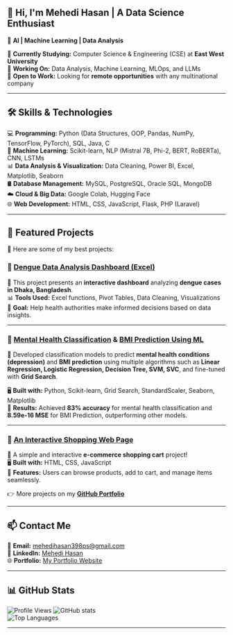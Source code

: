 ## 👋 Hi, I'm **Mehedi Hasan** | A Data Science Enthusiast  
🚀 **AI | Machine Learning | Data Analysis**  

🔹 **Currently Studying:** Computer Science & Engineering (CSE) at **East West University**  
🔹 **Working On:** Data Analysis, Machine Learning, MLOps, and LLMs  
🔹 **Open to Work:** Looking for **remote opportunities** with any multinational company  

---

## 🛠 **Skills & Technologies**  

💻 **Programming:** Python (Data Structures, OOP, Pandas, NumPy, TensorFlow, PyTorch), SQL, Java, C  
📡 **Machine Learning:** Scikit-learn, NLP (Mistral 7B, Phi-2, BERT, RoBERTa), CNN, LSTMs  
📊 **Data Analysis & Visualization:** Data Cleaning, Power BI, Excel, Matplotlib, Seaborn  
🛢 **Database Management:** MySQL, PostgreSQL, Oracle SQL, MongoDB  
☁️ **Cloud & Big Data:** Google Colab, Hugging Face  
🌐 **Web Development:** HTML, CSS, JavaScript, Flask, PHP (Laravel)  

---

## 📌 **Featured Projects**  

🌟 Here are some of my best projects:  

### 🦠 **[Dengue Data Analysis Dashboard (Excel)](https://github.com/MehediHasan-ds/Data-Analysis-Projects.git)**  
📌 This project presents an **interactive dashboard** analyzing **dengue cases in Dhaka, Bangladesh**.  
📊 **Tools Used:** Excel functions, Pivot Tables, Data Cleaning, Visualizations  
🎯 **Goal:** Help health authorities make informed decisions based on data insights.  

---

### 🧠 **[Mental Health Classification](https://colab.research.google.com/drive/1Sb6cmI6vWbgAyqzQ5U6gGNErpCOO892p?usp=sharing) & [BMI Prediction Using ML](https://colab.research.google.com/drive/1f56v8PjDDms7kyicMVNmG-l1WQICm4by?usp=sharing)**  
📌 Developed classification models to predict **mental health conditions (depression)** and **BMI prediction** using multiple algorithms such as **Linear Regression, Logistic Regression, Decision Tree, SVM, SVC**, and fine-tuned with **Grid Search**.  

🖥 **Built with:** Python, Scikit-learn, Grid Search, StandardScaler, Seaborn, Matplotlib  
🎯 **Results:** Achieved **83% accuracy** for mental health classification and **8.59e-16 MSE** for BMI Prediction, outperforming other models.  

---

### 🛒 **[An Interactive Shopping Web Page](https://github.com/MehediHasan-ds/An-Interactive-Shopping-Web-Page.git)**  
📌 A simple and interactive **e-commerce shopping cart** project!  
🖥 **Built with:** HTML, CSS, JavaScript  
🎯 **Features:** Users can browse products, add to cart, and manage items seamlessly.  

👉 More projects on my **[GitHub Portfolio](https://mehedihasan-ds.github.io/Portfolio/)**  

---
## 📫 **Contact Me**  

📩 **Email:** [mehedihasan398ps@gmail.com](mailto:mehedihasan398ps@gmail.com)  
💼 **LinkedIn:** [Mehedi Hasan](https://www.linkedin.com/in/mehedi-hasan-4553a4274/)  
🌐 **Portfolio:** [My Portfolio Website](https://mehedihasan-ds.github.io/Portfolio/)  

---

## 📊 **GitHub Stats**  

![Profile Views](https://komarev.com/ghpvc/?username=MehediHasan-ds&color=blue&style=flat)
![GitHub stats](https://github-readme-stats.vercel.app/api?username=MehediHasan-ds&show_icons=true&theme=radical)  
![Top Languages](https://github-readme-stats.vercel.app/api/top-langs/?username=MehediHasan-ds&layout=compact&theme=radical)  

---

